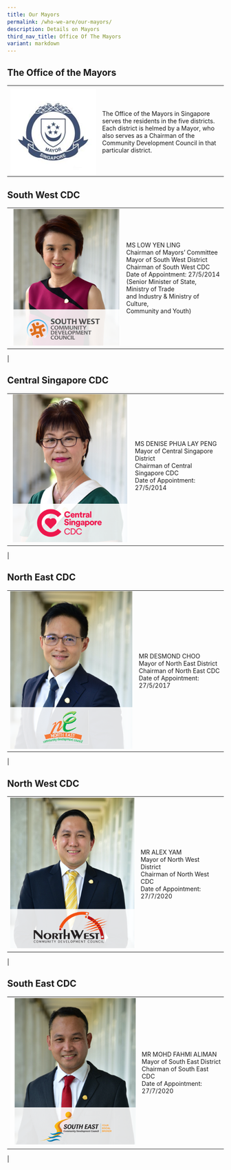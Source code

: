 ```yaml
---
title: Our Mayors
permalink: /who-we-are/our-mayors/
description: Details on Mayors
third_nav_title: Office Of The Mayors
variant: markdown
---
```

## The Office of the Mayors
<table border="0" style="border: none;">
        <tbody>
            <tr style="border: none;">
                <td colspan="2" style="border-bottom: none;"></td>
            </tr>
            <tr style="border: none;">
                <td width="200px" style="border-top: none;"><img src="/images/Mayors/mayor-badge-final-01-min.jpg" alt="Office of the Mayors logo" style="width:250px; float:left;right-margin:20px;"></td>
                <td style="border-top: none;">The Office of the Mayors in Singapore serves the residents in the five districts. Each district is helmed by a Mayor, who also serves as a Chairman of the Community Development Council in that particular district.
								</td>
            </tr>
	</tbody>
    </table>
		
## South West CDC

|  |  | 
| -------- | -------- | 
| ![Chairman Mayor Low Yen Ling](/images/Mayors/low_yen_ling2.png)        | MS LOW YEN LING <br> Chairman of Mayors’ Committee <br> Mayor of South West District <br> Chairman of South West CDC <br> Date of Appointment: 27/5/2014 <br> (Senior Minister of State, Ministry of Trade <br>and Industry &amp; Ministry of Culture, <br>Community and Youth)
|

## Central Singapore CDC

|  |  | 
| -------- | -------- | 
| ![Mayor Denise Phua](/images/Mayors/denise_phua2.png)        | MS DENISE PHUA LAY PENG <br> Mayor of Central Singapore District<br> Chairman of Central Singapore CDC <br> Date of Appointment: 27/5/2014 <br> <br>
|

## North East CDC

|  |  | 
| -------- | -------- | 
| ![Mayor Desmond Choo](/images/Mayors/desmond_choo2.png)        | MR DESMOND CHOO <br> Mayor of North East District<br> Chairman of North East CDC <br> Date of Appointment: 27/5/2017 <br> 
|

## North West CDC

|  |  | 
| -------- | -------- | 
| ![Mayor Desmond Choo](/images/Mayors/Alex_Yam2.png)        | MR ALEX YAM <br> Mayor of North West District<br> Chairman of North West CDC <br> Date of Appointment: 27/7/2020 <br> 
|

## South East CDC

|  |  | 
| -------- | -------- | 
| ![Mayor Desmond Choo](/images/Mayors/Mohd_Fahmi_Bin_Aliman2.png)        | MR MOHD FAHMI ALIMAN<br> Mayor of South East District<br> Chairman of South East CDC <br> Date of Appointment: 27/7/2020 <br> 
|